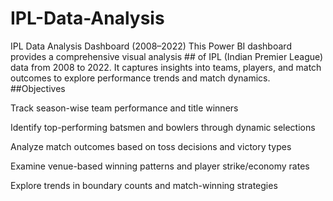 # IPL-Data-Analysis
IPL Data Analysis Dashboard (2008–2022) This Power BI dashboard provides a comprehensive visual analysis ##  of IPL (Indian Premier League) data from 2008 to 2022. It captures insights into teams, players, and match outcomes to explore performance trends and match dynamics.
##Objectives

Track season-wise team performance and title winners

Identify top-performing batsmen and bowlers through dynamic selections

Analyze match outcomes based on toss decisions and victory types

Examine venue-based winning patterns and player strike/economy rates

Explore trends in boundary counts and match-winning strategies
